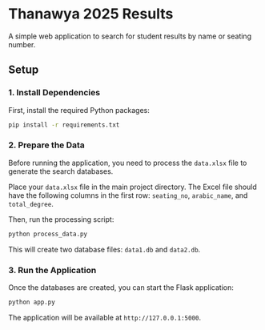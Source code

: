 # Thanawya 2025 Results

A simple web application to search for student results by name or seating number.

## Setup

### 1. Install Dependencies
First, install the required Python packages:
```bash
pip install -r requirements.txt
```

### 2. Prepare the Data
Before running the application, you need to process the `data.xlsx` file to generate the search databases.

Place your `data.xlsx` file in the main project directory. The Excel file should have the following columns in the first row: `seating_no`, `arabic_name`, and `total_degree`.

Then, run the processing script:
```bash
python process_data.py
```
This will create two database files: `data1.db` and `data2.db`.

### 3. Run the Application
Once the databases are created, you can start the Flask application:
```bash
python app.py
```
The application will be available at `http://127.0.0.1:5000`.
